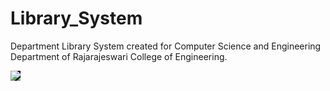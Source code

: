 # Library_System
Department Library System created for Computer Science and Engineering Department of Rajarajeswari College of Engineering.

<img style="background-color:#000;" src="https://www.rrce.org/rrce/wp-content/themes/firststep-gears/images/RRCE-logo.png" />
